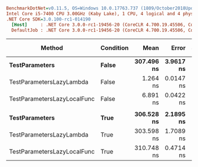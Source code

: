 ``` ini

BenchmarkDotNet=v0.11.5, OS=Windows 10.0.17763.737 (1809/October2018Update/Redstone5)
Intel Core i5-7400 CPU 3.00GHz (Kaby Lake), 1 CPU, 4 logical and 4 physical cores
.NET Core SDK=3.0.100-rc1-014190
  [Host]     : .NET Core 3.0.0-rc1-19456-20 (CoreCLR 4.700.19.45506, CoreFX 4.700.19.45604), 64bit RyuJIT
  DefaultJob : .NET Core 3.0.0-rc1-19456-20 (CoreCLR 4.700.19.45506, CoreFX 4.700.19.45604), 64bit RyuJIT


```
|                      Method | Condition |       Mean |     Error |    StdDev | Ratio |  Gen 0 | Gen 1 | Gen 2 | Allocated |
|---------------------------- |---------- |-----------:|----------:|----------:|------:|-------:|------:|------:|----------:|
|              **TestParameters** |     **False** | **307.496 ns** | **3.9617 ns** | **3.7058 ns** | **1.000** | **0.0200** |     **-** |     **-** |      **64 B** |
|    TestParametersLazyLambda |     False |   1.264 ns | 0.0147 ns | 0.0122 ns | 0.004 |      - |     - |     - |         - |
| TestParametersLazyLocalFunc |     False |   6.891 ns | 0.0422 ns | 0.0395 ns | 0.022 | 0.0204 |     - |     - |      64 B |
|                             |           |            |           |           |       |        |       |       |           |
|              **TestParameters** |      **True** | **306.528 ns** | **2.1895 ns** | **1.9409 ns** |  **1.00** | **0.0200** |     **-** |     **-** |      **64 B** |
|    TestParametersLazyLambda |      True | 303.598 ns | 1.7089 ns | 1.5986 ns |  0.99 | 0.0200 |     - |     - |      64 B |
| TestParametersLazyLocalFunc |      True | 310.748 ns | 0.4714 ns | 0.3937 ns |  1.01 | 0.0405 |     - |     - |     128 B |
